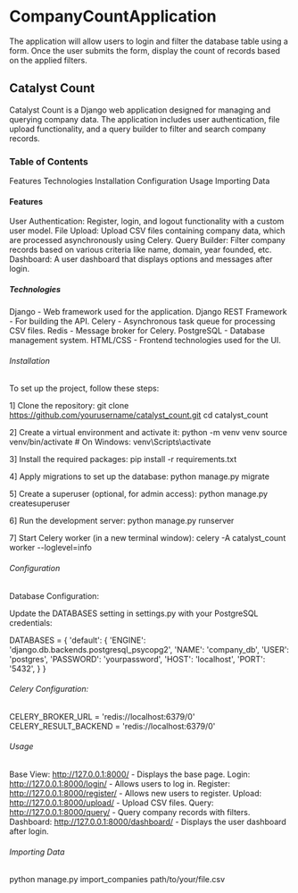# CompanyCountApplication
The application will allow users to login and filter the database table using a form. Once the user submits the form, display the count of records based on the applied filters.

## Catalyst Count
Catalyst Count is a Django web application designed for managing and querying company data. The application includes user authentication, file upload functionality, and a query builder to filter and search company records.

### Table of Contents
Features
Technologies
Installation
Configuration
Usage
Importing Data

#### Features
User Authentication: Register, login, and logout functionality with a custom user model.
File Upload: Upload CSV files containing company data, which are processed asynchronously using Celery.
Query Builder: Filter company records based on various criteria like name, domain, year founded, etc.
Dashboard: A user dashboard that displays options and messages after login.

##### Technologies
Django - Web framework used for the application.
Django REST Framework - For building the API.
Celery - Asynchronous task queue for processing CSV files.
Redis - Message broker for Celery.
PostgreSQL - Database management system.
HTML/CSS - Frontend technologies used for the UI.

###### Installation
To set up the project, follow these steps:

1] Clone the repository:
git clone https://github.com/yourusername/catalyst_count.git
cd catalyst_count

2] Create a virtual environment and activate it:
python -m venv venv
source venv/bin/activate  # On Windows: venv\Scripts\activate

3] Install the required packages:
pip install -r requirements.txt

4] Apply migrations to set up the database:
python manage.py migrate

5] Create a superuser (optional, for admin access):
python manage.py createsuperuser

6] Run the development server:
python manage.py runserver

7] Start Celery worker (in a new terminal window):
celery -A catalyst_count worker --loglevel=info

###### Configuration
Database Configuration:

Update the DATABASES setting in settings.py with your PostgreSQL credentials:

DATABASES = {
    'default': {
        'ENGINE': 'django.db.backends.postgresql_psycopg2',
        'NAME': 'company_db',
        'USER': 'postgres',
        'PASSWORD': 'yourpassword',
        'HOST': 'localhost',
        'PORT': '5432',
    }
}

###### Celery Configuration:
CELERY_BROKER_URL = 'redis://localhost:6379/0'
CELERY_RESULT_BACKEND = 'redis://localhost:6379/0'

###### Usage
Base View: http://127.0.0.1:8000/ - Displays the base page.
Login: http://127.0.0.1:8000/login/ - Allows users to log in.
Register: http://127.0.0.1:8000/register/ - Allows new users to register.
Upload: http://127.0.0.1:8000/upload/ - Upload CSV files.
Query: http://127.0.0.1:8000/query/ - Query company records with filters.
Dashboard: http://127.0.0.1:8000/dashboard/ - Displays the user dashboard after login.

###### Importing Data
python manage.py import_companies path/to/your/file.csv
